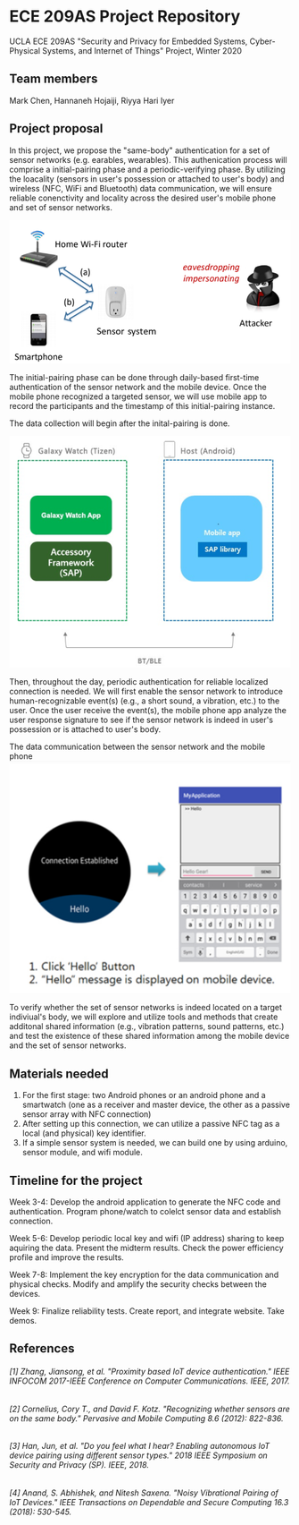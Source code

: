# ECE 209AS Project Repository 
UCLA ECE 209AS "Security and Privacy for Embedded Systems, Cyber-Physical Systems, and Internet of Things" Project, Winter 2020


## Team members
Mark Chen, Hannaneh Hojaiji, Riyya Hari Iyer


## Project proposal

In this project, we propose the "same-body" authentication for a set of sensor networks (e.g. earables, wearables). 
This authenication process will comprise a initial-pairing phase and a periodic-verifying phase. By utilizing the loacality (sensors in user's possession or attached to user's body) and wireless (NFC, WiFi and Bluetooth) data communication, we will ensure reliable conenctivity and locality across the desired user's mobile phone and set of sensor networks.  

![System flowchart](https://github.com/HannaHojaiji/EE-209AS/blob/master/System%20flowchart.png)


The initial-pairing phase can be done through daily-based first-time authentication of the sensor network and the mobile device. Once the mobile phone recognized a targeted sensor, we will use mobile app to record the participants and the timestamp of this initial-pairing instance.

The data collection will begin after the inital-pairing is done.

![established communication setup with smartwatch](https://github.com/HannaHojaiji/EE-209AS/blob/master/watch%20communication.png)


Then, throughout the day, periodic authentication for reliable localized connection is needed.
We will first enable the sensor network to introduce human-recognizable event(s) (e.g., a short sound, a vibration, etc.) to the user. Once the user receive the event(s), the mobile phone app analyze the user response signature to see if the sensor network is indeed in user's possession or is attached to user's body. 

The data communication between the sensor network and the mobile phone
![established communication with the watch](https://github.com/HannaHojaiji/EE-209AS/blob/master/established%20communication.png)

To verify whether the set of sensor networks is indeed located on a target indiviual's body, we will explore and utilize tools and methods that create additonal shared information (e.g., vibration patterns, sound patterns, etc.) and test the existence of these shared information among the mobile device and the set of sensor networks. 


## Materials needed
1) For the first stage: two Android phones or an android phone and a smartwatch (one as a receiver and master device, the other as a passive sensor array with NFC connection)
2) After setting up this connection, we can utilize a passive NFC tag as a local (and physical) key identifier.
3) If a simple sensor system is needed, we can build one by using arduino, sensor module, and wifi module. 

## Timeline for the project
Week 3-4: Develop the android application to generate the NFC code and authentication. Program phone/watch to colelct sensor data and establish connection. 

Week 5-6: Develop periodic local key and wifi (IP address) sharing to keep aquiring the data. Present the midterm results. Check the power efficiency profile and improve the results.

Week 7-8: Implement the key encryption for the data communication and physical checks. Modify and amplify the security checks between the devices. 

Week 9: Finalize reliability tests. Create report, and integrate website. Take demos. 

## References
###### [1] Zhang, Jiansong, et al. "Proximity based IoT device authentication." IEEE INFOCOM 2017-IEEE Conference on Computer Communications. IEEE, 2017.
###### [2] Cornelius, Cory T., and David F. Kotz. "Recognizing whether sensors are on the same body." Pervasive and Mobile Computing 8.6 (2012): 822-836.
###### [3] Han, Jun, et al. "Do you feel what I hear? Enabling autonomous IoT device pairing using different sensor types." 2018 IEEE Symposium on Security and Privacy (SP). IEEE, 2018.
###### [4] Anand, S. Abhishek, and Nitesh Saxena. "Noisy Vibrational Pairing of IoT Devices." IEEE Transactions on Dependable and Secure Computing 16.3 (2018): 530-545.








